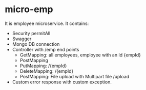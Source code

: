 # micro-emp
It is employee microservice.
It contains:
- Security permitAll
- Swagger
- Mongo DB connection
- Controller with /emp end points
  - GetMapping: all employees, employee with an Id {empId}
  - PostMapping
  - PutMapping: /{empId}
  - DeleteMapping: /{empId}
  - PostMapping: File upload with Multipart file /upload
- Custom error response with custom exception.
